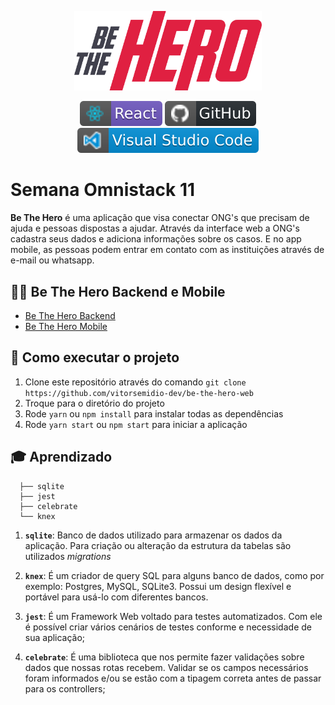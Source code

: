<p align="center">
  <img src="./.github/logo.svg" width="300px"/>
</p>

<p align="center">
  <img src="./.github/react.svg">
  <img src="./.github/github.svg">
  <img src="./.github/visual_studio_code.svg">
</p>

# Semana Omnistack 11

**Be The Hero** é uma aplicação que visa conectar ONG's que precisam de ajuda e pessoas dispostas a ajudar. Através da interface web a ONG's cadastra seus dados e adiciona informações sobre os casos. E no app mobile, as pessoas podem entrar em contato com as instituições através de e-mail ou whatsapp.


## ✋🏻 Be The Hero Backend e Mobile 

* [Be The Hero Backend](https://github.com/vitorsemidio-dev/be-the-hero-backend) 
* [Be The Hero Mobile](https://github.com/vitorsemidio-dev/be-the-hero-mobile) 


## 🚀 Como executar o projeto

1. Clone este repositório através do comando `git clone https://github.com/vitorsemidio-dev/be-the-hero-web`
2. Troque para o diretório do projeto
3. Rode `yarn` ou `npm install` para instalar todas as dependências
4. Rode `yarn start` ou `npm start` para iniciar a aplicação


## 🎓 Aprendizado

```
  ├── sqlite
  ├── jest
  ├── celebrate
  └── knex
```

1.  **`sqlite`**: Banco de dados utilizado para armazenar os dados da aplicação. Para criação ou alteração da estrutura da tabelas são utilizados *migrations*

2.  **`knex`**: É um criador de query SQL para alguns banco de dados, como por exemplo: Postgres, MySQL, SQLite3. Possui um design flexível e portável para usá-lo com diferentes bancos.

3.  **`jest`**: É um Framework Web voltado para testes automatizados. Com ele é possível criar vários cenários de testes conforme e necessidade de sua aplicação;

4.  **`celebrate`**: É uma biblioteca que nos permite fazer validações sobre dados que nossas rotas recebem. Validar se os campos necessários foram informados e/ou se estão com a tipagem correta antes de passar para os controllers;
